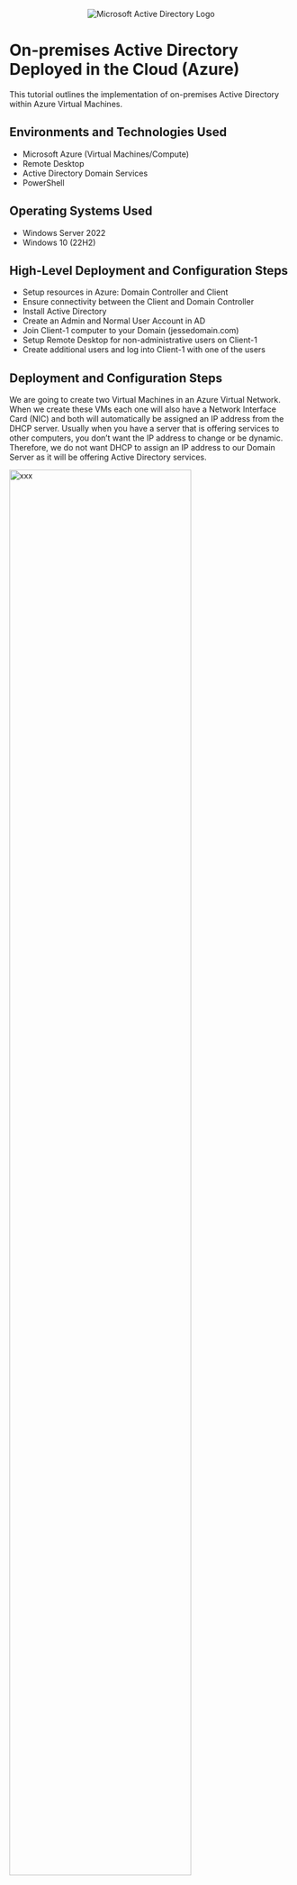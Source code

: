 <p align="center">
<img src="https://i.imgur.com/pU5A58S.png" alt="Microsoft Active Directory Logo"/>
</p>

<h1>On-premises Active Directory Deployed in the Cloud (Azure)</h1>
This tutorial outlines the implementation of on-premises Active Directory within Azure Virtual Machines.<br />


<h2>Environments and Technologies Used</h2>

- Microsoft Azure (Virtual Machines/Compute)
- Remote Desktop
- Active Directory Domain Services
- PowerShell

<h2>Operating Systems Used </h2>

- Windows Server 2022
- Windows 10 (22H2)

<h2>High-Level Deployment and Configuration Steps</h2>

- Setup resources in Azure: Domain Controller and Client
- Ensure connectivity between the Client and Domain Controller
- Install Active Directory
- Create an Admin and Normal User Account in AD
- Join Client-1 computer to your Domain (jessedomain.com)
- Setup Remote Desktop for non-administrative users on Client-1
- Create additional users and log into Client-1 with one of the users

<h2>Deployment and Configuration Steps</h2>

<p>
  We are going to create two Virtual Machines in an Azure Virtual Network. When we create these VMs each one will also have a Network Interface Card (NIC) and both will automatically be assigned an IP address from the DHCP server. Usually when you have a server that is offering services to other computers, you don’t want the IP address to change or be dynamic. Therefore, we do not want DHCP to assign an IP address to our Domain Server as it will be offering Active Directory services. 
</p>
<p>
<img src="https://i.imgur.com/jL8Uv6k.png" height="80%" width="80%" alt="xxx"/>
</p>
<p>
Normally when you create VMs in a Virtual Network all the IP addressing is setup automatically through the hidden DNS in the Virtual Network. However, for a client computer to join a Domain, it needs to use the Domain Controller as the DNS Server. When we install Active Directory on a server and turn that server into a Domain Controller, a DNS service is actually installed on the Domain Controller as well. Therefore, we need to use the IP address of the Domain Controller as the DNS Server for the Client computer. 
</p>
<br />
<br />
<br />

<p>
  First we are going to create two Virtual Machines, 1st VM with Windows Server as our Domain Controller (DC-1) and 2nd VM with Windows 10 which will be our Client computer (Client-1). 
</p>
<p>
<img src="https://imgur.com/8FHVBwj.png" height="80%" width="80%" alt="xx"/>
</p>
<br/>
<br/>
<br/>

<p>
  Next, we need to manually set the private IP address of our Domain Controller (DC-1) from dynamic to static so that the DCHP Server will not assign the Domain Controller an IP address. DC-1's private IP address is manually assigned as 10.0.0.4. 
</p>
<p>
  <img src="https://imgur.com/rBsJopP.png" height="80%" width="80%" alt="xx"/>
</p>
<br/>
<br/>
<br/>

<p>
  We need to also confirm both VMs are on the same Virtual Netowrk seen as below
</p>
<p>
  <img src="https://i.imgur.com/uKfzntZ.png" height="80%" width="80%" alt="xx"/>
</p>
<br/>
<br/>
<br/>

<p>
  Next we need to ensure connectivity between the Client and the Domain Controller. So we are going to Remote Desktop login to the Client and ping the Domain Controller's private IP address using ping -t (non-stop perpetual ping)
</p>
<p>
  <img src="https://i.imgur.com/E1mWacn.png" height="80%" width="80%" alt="xx"/>
</p>
<br/>
<br/>
<br/>

<p>
  When we ping DC-1 from Client-1, we see that it fails. So we are going to open a hole in DC-1's Firewall to ensure that we can ping it. 
</p>
<p>
  <img src="https://i.imgur.com/eAr4EgO.png" height="80%" width="80%" alt="xx"/>
</p>
<br/>
<br/>
<br/>

<p>
  We are going to open another instance of Remote Desktop and login to DC-1.  Go to Windows Firewall Advanced Security and Enable ICMPv4 so that we can ping DC-1 from Client-1. Navigate to Inbound Rules, filter by ICMPv4 Protocol, and Enable ICMP Echo Request as shown below
</p>
<p>
  <img src="https://i.imgur.com/KR9ZmWi.png" height="80%" width="80%" alt="xx"/>
  <br/>
  <br/>
  <img src="https://i.imgur.com/t97ShvG.png" height="80%" width="80%" alt="xx"/>
</p>
<br/>
<br/>
<br/>

<p>
  Now we can see ping is successful; ensuring there is connectivity between Client-1 and DC-1.
</p>
<p>
  <img src="https://i.imgur.com/b55ZhVz.png" height="80%" width="80%" alt="xx"/>
</p>
<br/>
<br/>
<br/>

<p>
  Next, we are going to start installation for Active Directory on DC-1 and promote it into a Domain Controller. Then we are going to add a new forest and name our domain. Once AD installation is complete, the VM will log off and we need to reconnect to it. 
</p>
<p>
  <img src="https://i.imgur.com/Pc4o6es.png" height="80%" width="80%" alt="xx"/>
  <br/>
  <img src="https://i.imgur.com/4f8SgXr.png" height="80%" width="80%" alt="xx"/>
  <br/>
  <img src="https://i.imgur.com/ox9rHPW.png" height="80%" width="80%" alt="xx"/>
</p>
<br/>
<br/>
<br/>

<p>
  When we remote desktop back into DC-1 it now became a Domain Controller; therefore, we have to login with the context of the domain. So we have to change the user name using Fully Qualifiied Domain Name (FQDN). 
</p>
<p>
  <img src="https://i.imgur.com/cmKPMaT.png" height="80%" width="80%" alt="xx"/>
</p>
<br/>
<br/>
<br/>

<p>
  Once the Domain Controller is online, we are going into Active Directory Users and Computers window. Here we can see it created a bunch of default items. If we click on user on subpane, we can see our user "labuser" is here. We can also see some default random Security Groups. If we go to Computers, we see that we don't have any computers yet. Under Domain Controllers, we can see 1 Domain Controller which is DC-1. This Domain Controller is a computer that has Active Directory running on it. 
</p>
<p>
  <img src="https://i.imgur.com/Mh5Pnn9.png" height="80%" width="80%" alt="xx"/>
  <br/>
  <img src="https://i.imgur.com/mUngpN4.png" height="80%" width="80%" alt="xx"/>
  <br/>
  <img src="https://imgur.com/mEeUwli.png" height="80%" width="80%" alt="xx"/>
   <br/>
  <img src=https://imgur.com/8beIpj8.png" height="80%" width="80%" alt="xx"/>
</p>
<br/>
<br/>
<br/>

<p>
  Then we are going to create couple Organizational Units (_ADMINS and _EMPLOYEES) inside AD. Which are just folders to organize stuff. Then we are going to create an administrative user. 
</p>
<p>
  <img src="https://i.imgur.com/Pq9ijlE.png" height="80%" width="80%" alt="xx"/>
  <br/>
  <img src="https://i.imgur.com/b8VhnO4.png" height="80%" width="80%" alt="xx"/>
  <br/>
  <img src="https://i.imgur.com/9hYhhnb.png" height="80%" width="80%" alt="xx"/>
  </p>
<br/>
<br/>
<br/>

<p>
  We can see we created an user John Doe in a folder called Admins, but this name is ambiguous and is just for the human eye. To make this an actual Domain Admin, we have to assign it to the Domain Admins Group. To do this, right-slick the user, properties, click tab member of. We can see that its member of Domain Users which is a group by default all Domain members are a part of. So we are going to add another group for Domain Admins. 
</p>
<p>
  <img src="https://i.imgur.com/HtUbuzc.png" height="80%" width="80%" alt="xx"/>
  <br/>
  <img src="https://i.imgur.com/rOkLRRs.png" height="80%" width="80%" alt="xx"/>
  <br/>
  <img src="https://i.imgur.com/rbcE6wn.png" height="80%" width="80%" alt="xx"/>
</p>
<br/>
<br/>
<br/>

<p>
  Next, we are going to log off and log back in as the administrator John Doe. We can open command prompt and type “whoami” to see we are logged in as “a-john.doe”, a member of “jessedomain”. 
</p>
<p>
  <img src="https://i.imgur.com/XdZvY0B.png" height="80%" width="80%" alt="xx"/>
  <br/>
  <img src="https://i.imgur.com/r6eZQnY.png" height="80%" width="80%" alt="xx"/>
</p>
<br/>
<br/>
<br/>

<p>
 Now we are going to join Client-1 computer to the Domain. After we do that, even though our accounts have not existed on Client-1 computer before, we’re going to be able to log into Client-1 with a-john.doe or technically any other account. 
</p>
<p>
<img src="https://i.imgur.com/jL8Uv6k.png" height="80%" width="80%" alt="xxx"/>
</p>
<br/>
<br/>
<br/>

<p>
   First, we need to set Client-1’s DNS settings to the Domain Controller’s private IP address. At the current state, the DNS settings for Client-1 is pointing to the DNS server in the VNET. To join the Domain, we have to use the Domain Controller as the DNS Server because the Domain Controller knows what jessedomain.com is. If we use the hidden DNS Server in the VNET, it will search the internet for a random jessedomain.com for a Domain Controller and it is going to fail. Once DC-1 becomes the DNS server for Client, DC-1 can tell Client-1 which IP address to use to join it. 

Before we change the DNS settings, we are going to try to join our Domain to see what happens. If we go to CMD and type ipconfig /all we can see that the DNS server is using a public IP address. So we are going to go to SETTINGS, ABOUT, RENAME THIS PC (ADVANCED), CHANGE domain, and type in our Domain. We can see it says: Active Directory Domain Controller for domain "jessedomain" could not be contacted. Because it reached out to the public DNS server to find jessedomain but there is none. 
</p>
<p>
  <img src="https://i.imgur.com/An2k3pe.png" height="80%" width="80%" alt="xxx"/>
</p>
<br/>
<br/>
<br/>

<p>
  From the Azure Portal, set Client-1's DNS settings to the DC-1's private IP address. Once it finishes updating, we are going to restart Client-1 from the portal and it will flush the DNS cache. 
</p>
<p>
  <img src="https://i.imgur.com/iBF0QeJ.png" height="80%" width="80%" alt="xxx"/>
</p>
<br/>
<br/>
<br/>

<p>
  Now we are going to log back into Client-1 and try to join it to the Domain again. First, we open command prompt, when we type "whoami" and "hostname", we can see we are logged in as "labuser" on Client-1 computer. We have a successful ping with 10.0.0.4 (our DC-1 Domain Controller) and when we type "ipconfig /all" we can see our DNS Server is the private IP address of the Domain Controller. Now we are going to join Client-1 to the Domain and this time we get the login prompt and we are going to enter credentials for John Doe which is the admin for the Domain jessedomain.com. 
</p>
<p>
  <img src="https://imgur.com/XdUQKDS.png" height="80%" width="80%" alt="xxx"/>
  <br/>
  <img src="https://i.imgur.com/cu1e4pj.png" height="80%" width="80%" alt="xxx"/>
  <br/>
  <img src="https://i.imgur.com/QFb5r3x.png" height="80%" width="80%" alt="xxx"/>
</p>
<br/>
<br/>
<br/>

<p>
  Now that Client-1 has joined the Domain we will be able to login to Client-1 with our Domain admin account. Even though John Doe account has never exsisted on Client-1, because Client-1 is now part of the Domain, essentially John Doe can login to that computer or any other computer that is part of the domain. Right now only Domain Admins are allowed to remotely login to Client-1, so now we are going to set it up so that all Domain users can also login to Client-1. So we are going back into SYSTEM SETTINGS, REMOTE DESKTOP, Select users that can remotely access this PC, and we can see list is empty and only Administrators can remote login. 
</p>
<p>
  <img src="https://i.imgur.com/XSQPH1t.png" height="80%" width="80%" alt="xxx"/>
</p>
<br/>
<br/>
<br/>

<p>
  We are going to add Users/Groups, type Domain and check name to list all the Domain Groups, and we are going to add the built-in Domain Users Group. This group automatically adds all the domain users in this security group. 
</p>
<p>
  <img src="https://i.imgur.com/nJaSHPN.png" height="80%" width="80%" alt="xxx"/>
    <br/>
    <img src="https://i.imgur.com/O5CNpac.png" height="80%" width="80%" alt="xxx"/>
</p>
<br/>
<br/>
<br/>

<p>
  Now we are going to go back to DC-1 remote desktop and go to Active Directory Users and Computers. Here if we go into Users and open Domain Users, we can see all the users that are members of the Domain Users Security Group which is the group we added to allow remote desktop into Client-1. 
</p>
<p>
  <img src="
</p>
